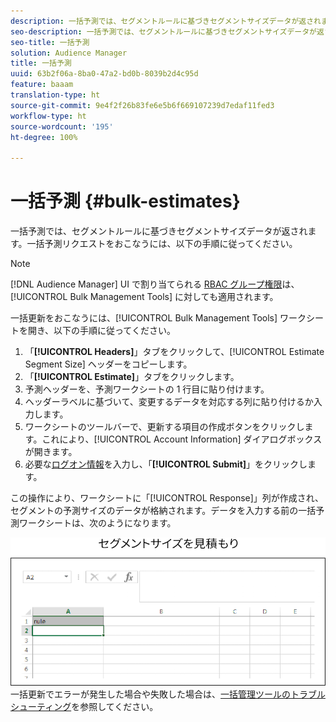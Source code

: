 ```yaml
---
description: 一括予測では、セグメントルールに基づきセグメントサイズデータが返されます。一括予測リクエストをおこなうには、以下の手順に従ってください。
seo-description: 一括予測では、セグメントルールに基づきセグメントサイズデータが返されます。一括予測リクエストをおこなうには、以下の手順に従ってください。
seo-title: 一括予測
solution: Audience Manager
title: 一括予測
uuid: 63b2f06a-8ba0-47a2-bd0b-8039b2d4c95d
feature: baaam
translation-type: ht
source-git-commit: 9e4f2f26b83fe6e5b6f669107239d7edaf11fed3
workflow-type: ht
source-wordcount: '195'
ht-degree: 100%

---
```



# 一括予測 {#bulk-estimates}

一括予測では、セグメントルールに基づきセグメントサイズデータが返されます。一括予測リクエストをおこなうには、以下の手順に従ってください。

<!-- 

t_bulk_estimates.xml

 -->

>[!NOTE]
>
>[!DNL Audience Manager] UI で割り当てられる [RBAC グループ権限](../../features/administration/administration-overview.md)は、[!UICONTROL Bulk Management Tools] に対しても適用されます。

一括更新をおこなうには、[!UICONTROL Bulk Management Tools] ワークシートを開き、以下の手順に従ってください。

1. 「**[!UICONTROL Headers]**」タブをクリックして、[!UICONTROL Estimate Segment Size] ヘッダーをコピーします。
2. 「**[!UICONTROL Estimate]**」タブをクリックします。
3. 予測ヘッダーを、予測ワークシートの 1 行目に貼り付けます。
4. ヘッダーラベルに基づいて、変更するデータを対応する列に貼り付けるか入力します。
5. ワークシートのツールバーで、更新する項目の作成ボタンをクリックします。これにより、[!UICONTROL Account Information] ダイアログボックスが開きます。
6. 必要な[ログオン情報](../../reference/bulk-management-tools/bulk-management-intro.md#auth-reqs)を入力し、「**[!UICONTROL Submit]**」をクリックします。

この操作により、ワークシートに「[!UICONTROL Response]」列が作成され、セグメントの予測サイズのデータが格納されます。データを入力する前の一括予測ワークシートは、次のようになります。

![](assets/estimate.png)
一括更新でエラーが発生した場合や失敗した場合は、[一括管理ツールのトラブルシューティング](../../reference/bulk-management-tools/bulk-troubleshooting.md)を参照してください。

